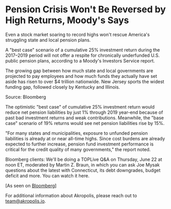 ﻿# Pension Crisis Won&#39;t Be Reversed by High Returns, Moody&#39;s Says

Even a stock market soaring to record highs won&#39;t rescue America&#39;s struggling state and local pension plans.

A &quot;best case&quot; scenario of a cumulative 25% investment return during the 2017–2019 period will not offer a respite for chronically underfunded U.S. public pension plans, according to a Moody&#39;s Investors Service report.

The growing gap between how much state and local governments are projected to pay employees and how much funds they actually have set aside has risen to over $4 trillion nationwide. New Jersey sports the widest funding gap, followed closely by Kentucky and Illinois.

Source: Bloomberg

The optimistic &quot;best case&quot; of cumulative 25% investment return would reduce net pension liabilities by just 1% through 2019 year-end because of past bad investment returns and weak contributions. Meanwhile, the &quot;base case&quot; scenario of 19% returns would see net pension liabilities rise by 15%.

&quot;For many states and municipalities, exposure to unfunded pension liabilities is already at or near all-time highs. Since cost burdens are already expected to further increase, pension fund investment performance is critical for the credit quality of many governments,&quot; the report noted.

Bloomberg clients: We&#39;ll be doing a TOPLive Q&amp;A on Thursday, June 22 at noon ET, moderated by Martin Z. Braun, in which you can ask Joe Mysak questions about the latest with Connecticut, its debt downgrades, budget deficit and more. You can watch it here.

[As seen on [Bloomberg](https://www.bloomberg.com/news/articles/2017-06-20/pension-crisis-won-t-be-reversed-by-high-returns-says-moody-s)]

For additional information about Akropolis, please reach out to [team@akropolis.io](mailto:team@akropolis.io).
